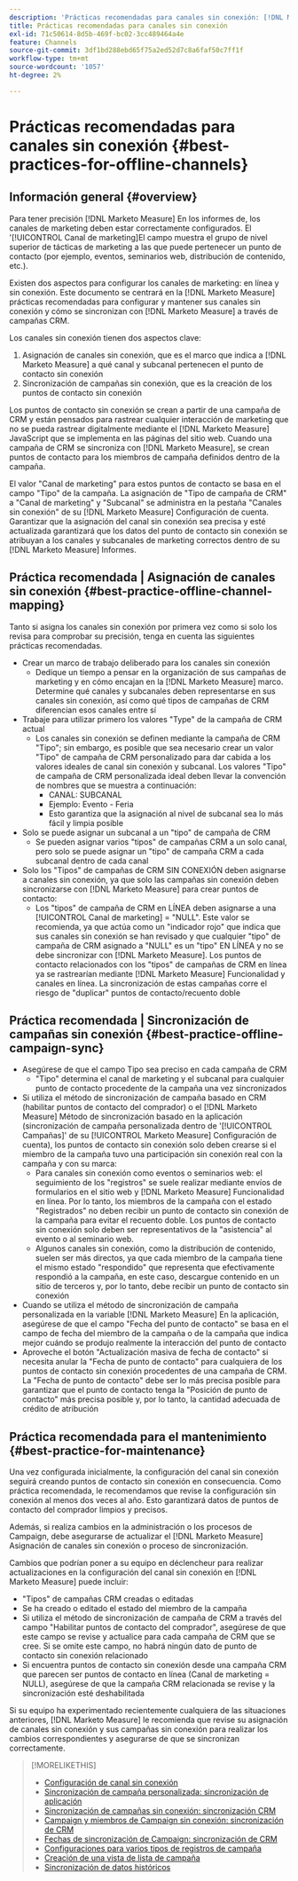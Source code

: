 ```yaml
---
description: 'Prácticas recomendadas para canales sin conexión: [!DNL Marketo Measure] - Documentación del producto'
title: Prácticas recomendadas para canales sin conexión
exl-id: 71c50614-8d5b-469f-bc02-3cc489464a4e
feature: Channels
source-git-commit: 3df1bd288ebd65f75a2ed52d7c8a6faf50c7ff1f
workflow-type: tm+mt
source-wordcount: '1057'
ht-degree: 2%

---
```


# Prácticas recomendadas para canales sin conexión {#best-practices-for-offline-channels}

## Información general {#overview}

Para tener precisión [!DNL Marketo Measure] En los informes de, los canales de marketing deben estar correctamente configurados. El &#39;[!UICONTROL Canal de marketing]El campo muestra el grupo de nivel superior de tácticas de marketing a las que puede pertenecer un punto de contacto (por ejemplo, eventos, seminarios web, distribución de contenido, etc.).

Existen dos aspectos para configurar los canales de marketing: en línea y sin conexión. Este documento se centrará en la [!DNL Marketo Measure] prácticas recomendadas para configurar y mantener sus canales sin conexión y cómo se sincronizan con [!DNL Marketo Measure] a través de campañas CRM.

Los canales sin conexión tienen dos aspectos clave:

1. Asignación de canales sin conexión, que es el marco que indica a [!DNL Marketo Measure] a qué canal y subcanal pertenecen el punto de contacto sin conexión
1. Sincronización de campañas sin conexión, que es la creación de los puntos de contacto sin conexión

Los puntos de contacto sin conexión se crean a partir de una campaña de CRM y están pensados para rastrear cualquier interacción de marketing que no se pueda rastrear digitalmente mediante el [!DNL Marketo Measure] JavaScript que se implementa en las páginas del sitio web. Cuando una campaña de CRM se sincroniza con [!DNL Marketo Measure], se crean puntos de contacto para los miembros de campaña definidos dentro de la campaña.

El valor &quot;Canal de marketing&quot; para estos puntos de contacto se basa en el campo &quot;Tipo&quot; de la campaña. La asignación de &quot;Tipo de campaña de CRM&quot; a &quot;Canal de marketing&quot; y &quot;Subcanal&quot; se administra en la pestaña &quot;Canales sin conexión&quot; de su [!DNL Marketo Measure] Configuración de cuenta. Garantizar que la asignación del canal sin conexión sea precisa y esté actualizada garantizará que los datos del punto de contacto sin conexión se atribuyan a los canales y subcanales de marketing correctos dentro de su [!DNL Marketo Measure] Informes.

## Práctica recomendada | Asignación de canales sin conexión {#best-practice-offline-channel-mapping}

Tanto si asigna los canales sin conexión por primera vez como si solo los revisa para comprobar su precisión, tenga en cuenta las siguientes prácticas recomendadas.

* Crear un marco de trabajo deliberado para los canales sin conexión
   * Dedique un tiempo a pensar en la organización de sus campañas de marketing y en cómo encajan en la [!DNL Marketo Measure] marco. Determine qué canales y subcanales deben representarse en sus canales sin conexión, así como qué tipos de campañas de CRM diferencian esos canales entre sí
* Trabaje para utilizar primero los valores &quot;Type&quot; de la campaña de CRM actual
   * Los canales sin conexión se definen mediante la campaña de CRM &quot;Tipo&quot;; sin embargo, es posible que sea necesario crear un valor &quot;Tipo&quot; de campaña de CRM personalizado para dar cabida a los valores ideales de canal sin conexión y subcanal. Los valores &quot;Tipo&quot; de campaña de CRM personalizada ideal deben llevar la convención de nombres que se muestra a continuación:
      * CANAL: SUBCANAL
      * Ejemplo: Evento - Feria
      * Esto garantiza que la asignación al nivel de subcanal sea lo más fácil y limpia posible
* Solo se puede asignar un subcanal a un &quot;tipo&quot; de campaña de CRM
   * Se pueden asignar varios &quot;tipos&quot; de campañas CRM a un solo canal, pero solo se puede asignar un &quot;tipo&quot; de campaña CRM a cada subcanal dentro de cada canal
* Solo los &quot;Tipos&quot; de campañas de CRM SIN CONEXIÓN deben asignarse a canales sin conexión, ya que solo las campañas sin conexión deben sincronizarse con [!DNL Marketo Measure] para crear puntos de contacto:
   * Los &quot;tipos&quot; de campaña de CRM en LÍNEA deben asignarse a una [!UICONTROL Canal de marketing] = &quot;NULL&quot;. Este valor se recomienda, ya que actúa como un &quot;indicador rojo&quot; que indica que sus canales sin conexión se han revisado y que cualquier &quot;tipo&quot; de campaña de CRM asignado a &quot;NULL&quot; es un &quot;tipo&quot; EN LÍNEA y no se debe sincronizar con [!DNL Marketo Measure]. Los puntos de contacto relacionados con los &quot;tipos&quot; de campañas de CRM en línea ya se rastrearían mediante [!DNL Marketo Measure] Funcionalidad y canales en línea. La sincronización de estas campañas corre el riesgo de &quot;duplicar&quot; puntos de contacto/recuento doble

## Práctica recomendada | Sincronización de campañas sin conexión {#best-practice-offline-campaign-sync}

* Asegúrese de que el campo Tipo sea preciso en cada campaña de CRM
   * &quot;Tipo&quot; determina el canal de marketing y el subcanal para cualquier punto de contacto procedente de la campaña una vez sincronizados
* Si utiliza el método de sincronización de campaña basado en CRM (habilitar puntos de contacto del comprador) o el [!DNL Marketo Measure] Método de sincronización basado en la aplicación (sincronización de campaña personalizada dentro de &#39;[!UICONTROL Campañas]&#39; de su [!UICONTROL Marketo Measure] Configuración de cuenta), los puntos de contacto sin conexión solo deben crearse si el miembro de la campaña tuvo una participación sin conexión real con la campaña y con su marca:
   * Para canales sin conexión como eventos o seminarios web: el seguimiento de los &quot;registros&quot; se suele realizar mediante envíos de formularios en el sitio web y [!DNL Marketo Measure] Funcionalidad en línea. Por lo tanto, los miembros de la campaña con el estado &quot;Registrados&quot; no deben recibir un punto de contacto sin conexión de la campaña para evitar el recuento doble. Los puntos de contacto sin conexión solo deben ser representativos de la &quot;asistencia&quot; al evento o al seminario web.
   * Algunos canales sin conexión, como la distribución de contenido, suelen ser más directos, ya que cada miembro de la campaña tiene el mismo estado &quot;respondido&quot; que representa que efectivamente respondió a la campaña, en este caso, descargue contenido en un sitio de terceros y, por lo tanto, debe recibir un punto de contacto sin conexión
* Cuando se utiliza el método de sincronización de campaña personalizada en la variable [!DNL Marketo Measure] En la aplicación, asegúrese de que el campo &quot;Fecha del punto de contacto&quot; se basa en el campo de fecha del miembro de la campaña o de la campaña que indica mejor cuándo se produjo realmente la interacción del punto de contacto
* Aproveche el botón &quot;Actualización masiva de fecha de contacto&quot; si necesita anular la &quot;Fecha de punto de contacto&quot; para cualquiera de los puntos de contacto sin conexión procedentes de una campaña de CRM. La &quot;Fecha de punto de contacto&quot; debe ser lo más precisa posible para garantizar que el punto de contacto tenga la &quot;Posición de punto de contacto&quot; más precisa posible y, por lo tanto, la cantidad adecuada de crédito de atribución

## Práctica recomendada para el mantenimiento {#best-practice-for-maintenance}

Una vez configurada inicialmente, la configuración del canal sin conexión seguirá creando puntos de contacto sin conexión en consecuencia. Como práctica recomendada, le recomendamos que revise la configuración sin conexión al menos dos veces al año. Esto garantizará datos de puntos de contacto del comprador limpios y precisos.

Además, si realiza cambios en la administración o los procesos de Campaign, debe asegurarse de actualizar el [!DNL Marketo Measure] Asignación de canales sin conexión o proceso de sincronización.

Cambios que podrían poner a su equipo en déclencheur para realizar actualizaciones en la configuración del canal sin conexión en [!DNL Marketo Measure] puede incluir:

* &quot;Tipos&quot; de campañas CRM creadas o editadas
* Se ha creado o editado el estado del miembro de la campaña
* Si utiliza el método de sincronización de campaña de CRM a través del campo &quot;Habilitar puntos de contacto del comprador&quot;, asegúrese de que este campo se revise y actualice para cada campaña de CRM que se cree. Si se omite este campo, no habrá ningún dato de punto de contacto sin conexión relacionado
* Si encuentra puntos de contacto sin conexión desde una campaña CRM que parecen ser puntos de contacto en línea (Canal de marketing = NULL), asegúrese de que la campaña CRM relacionada se revise y la sincronización esté deshabilitada

Si su equipo ha experimentado recientemente cualquiera de las situaciones anteriores, [!DNL Marketo Measure] le recomienda que revise su asignación de canales sin conexión y sus campañas sin conexión para realizar los cambios correspondientes y asegurarse de que se sincronizan correctamente.

>[!MORELIKETHIS]
>
>* [Configuración de canal sin conexión](/help/channel-tracking-and-setup/offline-channels/offline-custom-channel-setup.md)
>* [Sincronización de campaña personalizada: sincronización de aplicación](/help/channel-tracking-and-setup/offline-channels/custom-campaign-sync.md)
>* [Sincronización de campañas sin conexión: sincronización CRM](/help/channel-tracking-and-setup/offline-channels/deprecated-processes/syncing-offline-campaigns.md)
>* [Campaign y miembros de Campaign sin conexión: sincronización de CRM](/help/channel-tracking-and-setup/offline-channels/deprecated-processes/campaigns-and-campaign-members.md)
>* [Fechas de sincronización de Campaign: sincronización de CRM](/help/channel-tracking-and-setup/offline-channels/deprecated-processes/campaign-sync-dates.md)
>* [Configuraciones para varios tipos de registros de campaña](/help/channel-tracking-and-setup/offline-channels/configurations-for-multiple-campaign-record-types.md)
>* [Creación de una vista de lista de campaña](/help/channel-tracking-and-setup/offline-channels/deprecated-processes/creating-a-campaign-list-view-for-salesforce-campaigns.md)
>* [Sincronización de datos históricos](/help/channel-tracking-and-setup/offline-channels/deprecated-processes/syncing-historical-data.md)
